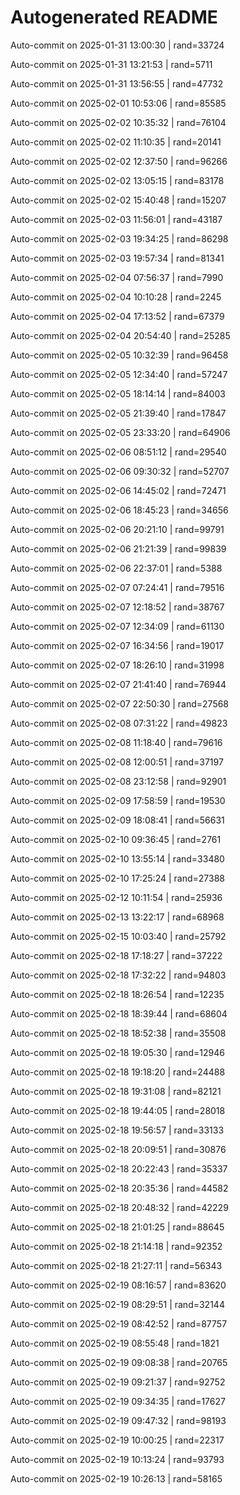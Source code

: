 # Autogenerated README

Auto-commit on 2025-01-31 13:00:30 | rand=33724

Auto-commit on 2025-01-31 13:21:53 | rand=5711

Auto-commit on 2025-01-31 13:56:55 | rand=47732

Auto-commit on 2025-02-01 10:53:06 | rand=85585

Auto-commit on 2025-02-02 10:35:32 | rand=76104

Auto-commit on 2025-02-02 11:10:35 | rand=20141

Auto-commit on 2025-02-02 12:37:50 | rand=96266

Auto-commit on 2025-02-02 13:05:15 | rand=83178

Auto-commit on 2025-02-02 15:40:48 | rand=15207

Auto-commit on 2025-02-03 11:56:01 | rand=43187

Auto-commit on 2025-02-03 19:34:25 | rand=86298

Auto-commit on 2025-02-03 19:57:34 | rand=81341

Auto-commit on 2025-02-04 07:56:37 | rand=7990

Auto-commit on 2025-02-04 10:10:28 | rand=2245

Auto-commit on 2025-02-04 17:13:52 | rand=67379

Auto-commit on 2025-02-04 20:54:40 | rand=25285

Auto-commit on 2025-02-05 10:32:39 | rand=96458

Auto-commit on 2025-02-05 12:34:40 | rand=57247

Auto-commit on 2025-02-05 18:14:14 | rand=84003

Auto-commit on 2025-02-05 21:39:40 | rand=17847

Auto-commit on 2025-02-05 23:33:20 | rand=64906

Auto-commit on 2025-02-06 08:51:12 | rand=29540

Auto-commit on 2025-02-06 09:30:32 | rand=52707

Auto-commit on 2025-02-06 14:45:02 | rand=72471

Auto-commit on 2025-02-06 18:45:23 | rand=34656

Auto-commit on 2025-02-06 20:21:10 | rand=99791

Auto-commit on 2025-02-06 21:21:39 | rand=99839

Auto-commit on 2025-02-06 22:37:01 | rand=5388

Auto-commit on 2025-02-07 07:24:41 | rand=79516

Auto-commit on 2025-02-07 12:18:52 | rand=38767

Auto-commit on 2025-02-07 12:34:09 | rand=61130

Auto-commit on 2025-02-07 16:34:56 | rand=19017

Auto-commit on 2025-02-07 18:26:10 | rand=31998

Auto-commit on 2025-02-07 21:41:40 | rand=76944

Auto-commit on 2025-02-07 22:50:30 | rand=27568

Auto-commit on 2025-02-08 07:31:22 | rand=49823

Auto-commit on 2025-02-08 11:18:40 | rand=79616

Auto-commit on 2025-02-08 12:00:51 | rand=37197

Auto-commit on 2025-02-08 23:12:58 | rand=92901

Auto-commit on 2025-02-09 17:58:59 | rand=19530

Auto-commit on 2025-02-09 18:08:41 | rand=56631

Auto-commit on 2025-02-10 09:36:45 | rand=2761

Auto-commit on 2025-02-10 13:55:14 | rand=33480

Auto-commit on 2025-02-10 17:25:24 | rand=27388

Auto-commit on 2025-02-12 10:11:54 | rand=25936

Auto-commit on 2025-02-13 13:22:17 | rand=68968

Auto-commit on 2025-02-15 10:03:40 | rand=25792

Auto-commit on 2025-02-18 17:18:27 | rand=37222

Auto-commit on 2025-02-18 17:32:22 | rand=94803

Auto-commit on 2025-02-18 18:26:54 | rand=12235

Auto-commit on 2025-02-18 18:39:44 | rand=68604

Auto-commit on 2025-02-18 18:52:38 | rand=35508

Auto-commit on 2025-02-18 19:05:30 | rand=12946

Auto-commit on 2025-02-18 19:18:20 | rand=24488

Auto-commit on 2025-02-18 19:31:08 | rand=82121

Auto-commit on 2025-02-18 19:44:05 | rand=28018

Auto-commit on 2025-02-18 19:56:57 | rand=33133

Auto-commit on 2025-02-18 20:09:51 | rand=30876

Auto-commit on 2025-02-18 20:22:43 | rand=35337

Auto-commit on 2025-02-18 20:35:36 | rand=44582

Auto-commit on 2025-02-18 20:48:32 | rand=42229

Auto-commit on 2025-02-18 21:01:25 | rand=88645

Auto-commit on 2025-02-18 21:14:18 | rand=92352

Auto-commit on 2025-02-18 21:27:11 | rand=56343

Auto-commit on 2025-02-19 08:16:57 | rand=83620

Auto-commit on 2025-02-19 08:29:51 | rand=32144

Auto-commit on 2025-02-19 08:42:52 | rand=87757

Auto-commit on 2025-02-19 08:55:48 | rand=1821

Auto-commit on 2025-02-19 09:08:38 | rand=20765

Auto-commit on 2025-02-19 09:21:37 | rand=92752

Auto-commit on 2025-02-19 09:34:35 | rand=17627

Auto-commit on 2025-02-19 09:47:32 | rand=98193

Auto-commit on 2025-02-19 10:00:25 | rand=22317

Auto-commit on 2025-02-19 10:13:24 | rand=93793

Auto-commit on 2025-02-19 10:26:13 | rand=58165
